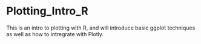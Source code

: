 # Plotting_Intro_R
This is an intro to plotting with R, and will introduce basic ggplot techniques as well as how to intregrate with Plotly.
